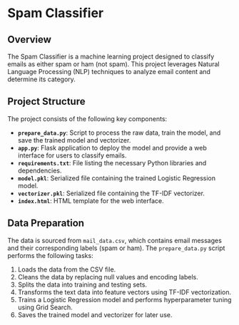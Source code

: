 # Spam Classifier

## Overview
The Spam Classifier is a machine learning project designed to classify emails as either spam or ham (not spam). This project leverages Natural Language Processing (NLP) techniques to analyze email content and determine its category. 

## Project Structure
The project consists of the following key components:
- **`prepare_data.py`**: Script to process the raw data, train the model, and save the trained model and vectorizer.
- **`app.py`**: Flask application to deploy the model and provide a web interface for users to classify emails.
- **`requirements.txt`**: File listing the necessary Python libraries and dependencies.
- **`model.pkl`**: Serialized file containing the trained Logistic Regression model.
- **`vectorizer.pkl`**: Serialized file containing the TF-IDF vectorizer.
- **`index.html`**: HTML template for the web interface.

## Data Preparation
The data is sourced from `mail_data.csv`, which contains email messages and their corresponding labels (spam or ham). The `prepare_data.py` script performs the following tasks:
1. Loads the data from the CSV file.
2. Cleans the data by replacing null values and encoding labels.
3. Splits the data into training and testing sets.
4. Transforms the text data into feature vectors using TF-IDF vectorization.
5. Trains a Logistic Regression model and performs hyperparameter tuning using Grid Search.
6. Saves the trained model and vectorizer for later use.


